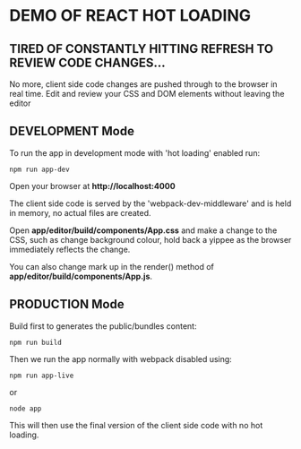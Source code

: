 # DEMO OF REACT HOT LOADING

## TIRED OF CONSTANTLY HITTING REFRESH TO REVIEW CODE CHANGES...

No more, client side code changes are pushed through to the browser in real time. Edit and review your CSS and DOM elements without leaving the editor

## DEVELOPMENT Mode

To run the app in development mode with 'hot loading' enabled run:

``
npm run app-dev
``

Open your browser at **http://localhost:4000**

The client side code is served by the 'webpack-dev-middleware' and is held in memory, no actual files are created.

Open **app/editor/build/components/App.css** and make a change to the CSS, such as change background colour, hold back a yippee as the browser immediately reflects the change.

You can also change mark up in the render() method of **app/editor/build/components/App.js**.

## PRODUCTION Mode

Build first to generates the public/bundles content:

``
npm run build
``

Then we run the app normally with webpack disabled using:

``
npm run app-live
``

or

``
node app
``

This will then use the final version of the client side code with no hot loading.
